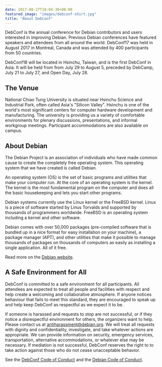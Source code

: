 ```yaml
---
date: 2017-08-27T18:04:30+08:00
featured_image: "images/debconf-shirt.jpg"
title: "About DebConf"
---
```


DebConf is the annual conference for Debian contributors and users interested
in improving Debian. Previous Debian conferences have featured speakers and
attendees from all around the world.  DebConf17 was held in August 2017 in
Montreal, Canada and was attended by 400 participants from 50 countries.

DebConf18 will be located in Hsinchu, Taiwan, and is the first DebConf in Asia.
It will be held from from July 29 to August 5, preceded by DebCamp, July 21 to
July 27, and Open Day, July 28.

The Venue
---------

National Chiao Tung University is situated near Hsinchu Science and Industrial
Park,  often called Asia's "Silicon Valley".  Hsinchu is one of the world's
most significant centers for computer hardware development and manufacturing.
The university is providing us a variety of comfortable environments for
plenary discussions, presentations, and informal workgroup meetings.
Participant accommodations are also available on campus.

About Debian
------------

The Debian Project is an association of individuals who have made common cause
to create the completely free operating system. This operating system that we
have created is called Debian.

An operating system (OS) is the set of basic programs and utilities that make
your computer run. At the core of an operating system is the kernel. The kernel
is the most fundamental program on the computer and does all the basic
housekeeping and lets you start other programs.

Debian systems currently use the Linux kernel or the FreeBSD kernel. Linux is a
piece of software started by Linus Torvalds and supported by thousands of
programmers worldwide. FreeBSD is an operating system including a kernel and
other software.

Debian comes with over 50,000 packages (pre-compiled software that is bundled
up in a nice format for easy installation on your machine), a package manager
(APT), and other utilities that make it possible to manage thousands of
packages on thousands of computers as easily as installing a single
application. All of it free.

Read more on the [Debian website](https://debian.org/).

A Safe Environment for All
--------------------------

DebConf is committed to a safe environment for all participants. All attendees
are expected to treat all people and facilities with respect and help create a
welcoming and collaborative atmosphere. If anyone notices behaviour that fails
to meet this standard, they are encouraged to speak up and help keep DebConf as
respectful as we expect it to be.

If someone is harassed and requests to stop are not successful, or if they
notice a disrespectful environment for others, the organizers want to help.
Please contact us at <antiharassment@debian.org>. We will treat all requests
with dignity and confidentiality, investigate, and take whatever actions are
appropriate. We can provide information on security, emergency services,
transportation, alternative accommodations, or whatever else may be necessary.
If mediation is not successful, DebConf reserves the right to to take action
against those who do not cease unacceptable behavior.

See the [DebConf Code of Conduct](https://debconf.org/codeofconduct.shtml) and
the [Debian Code of Conduct](https://www.debian.org/code_of_conduct).

